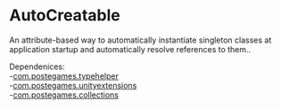 # AutoCreatable
An attribute-based way to automatically instantiate singleton classes at application startup and automatically resolve references to them..

Dependenices:  
  -[com.postegames.typehelper](https://github.com/Slugronaut/Toolbox-TypeHelper)  
  -[com.postegames.unityextensions](https://github.com/Slugronaut/Toolbox-UnityExtensions)  
  -[com.postegames.collections](https://github.com/Slugronaut/Toolbox-Collections)  
